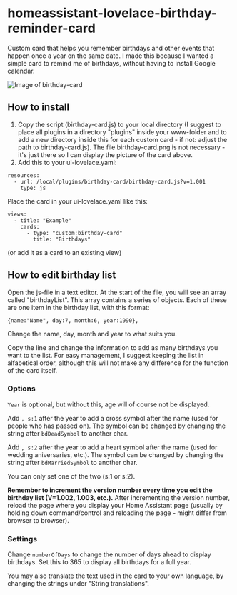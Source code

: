 # homeassistant-lovelace-birthday-reminder-card
Custom card that helps you remember birthdays and other events that happen once a year on the same date. I made this because I wanted a simple card to remind me of birthdays, without having to install Google calendar.

![Image of birthday-card](https://github.com/erlsta/homeassistant-lovelace-birthday-reminder-card/blob/master/birthday-card.png)

## How to install
1. Copy the script (birthday-card.js) to your local directory (I suggest to place all plugins in a directory "plugins" inside your www-folder and to add a new directory inside this for each custom card - if not: adjust the path to birthday-card.js). The file birthday-card.png is not necessary - it's just there so I can display the picture of the card above.
2. Add this to your ui-lovelace.yaml:

```
resources:
  - url: /local/plugins/birthday-card/birthday-card.js?v=1.001
    type: js
```

Place the card in your ui-lovelace.yaml like this:

```
views:
  - title: "Example"
    cards:
      - type: "custom:birthday-card"
        title: "Birthdays"
```

(or add it as a card to an existing view)

## How to edit birthday list

Open the js-file in a text editor. At the start of the file, you will see an array called "birthdayList". This array contains a series of objects. Each of these are one item in the birthday list, with this format:

```
{name:"Name", day:7, month:6, year:1990},
```

Change the name, day, month and year to what suits you.

Copy the line and change the information to add as many birthdays you want to the list. For easy management, I suggest keeping the list in alfabetical order, although this will not make any difference for the function of the card itself.

### Options
`Year` is optional, but without this, age will of course not be displayed.

Add `, s:1` after the year to add a cross symbol after the name (used for people who has passed on). The symbol can be changed by changing the string after `bdDeadSymbol` to another char.

Add `, s:2` after the year to add a heart symbol after the name (used for wedding aniversaries, etc.). The symbol can be changed by changing the string after `bdMarriedSymbol` to another char.

You can only set one of the two (s:1 or s:2).

**Remember to increment the version number every time you edit the birthday list (V=1.002, 1.003, etc.).**
After incrementing the version number, reload the page where you display your Home Assistant page (usually by holding down command/control and reloading the page - might differ from browser to browser).

### Settings
Change `numberOfDays` to change the number of days ahead to display birthdays. Set this to 365 to display all birthdays for a full year.

You may also translate the text used in the card to your own language, by changing the strings under "String translations".
